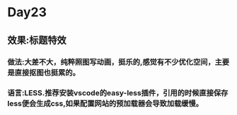 # Day23

## 效果:标题特效

### 做法:大差不大，纯粹照图写动画，挺乐的,感觉有不少优化空间，主要是直接抠图也挺累的。
### 语言:LESS.推荐安装vscode的easy-less插件，引用的时候直接保存less便会生成css,如果配置网站的预加载器会导致加载缓慢。